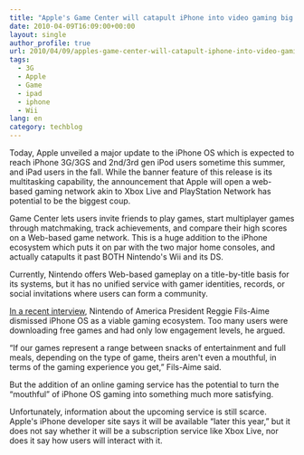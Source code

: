 ```yaml
---
title: "Apple's Game Center will catapult iPhone into video gaming big leagues"
date: 2010-04-09T16:09:00+00:00
layout: single
author_profile: true
url: 2010/04/09/apples-game-center-will-catapult-iphone-into-video-gaming-big-leagues/
tags:
  - 3G
  - Apple
  - Game
  - ipad
  - iphone
  - Wii
lang: en
category: techblog
---
```

Today, Apple unveiled a major update to the iPhone OS which is expected to reach iPhone 3G/3GS and 2nd/3rd gen iPod users sometime this summer, and iPad users in the fall. While the banner feature of this release is its multitasking capability, the announcement that Apple will open a web-based gaming network akin to Xbox Live and PlayStation Network has potential to be the biggest coup.

Game Center lets users invite friends to play games, start multiplayer games through matchmaking, track achievements, and compare their high scores on a Web-based game network. This is a huge addition to the iPhone ecosystem which puts it on par with the two major home consoles, and actually catapults it past BOTH Nintendo's Wii and its DS.

Currently, Nintendo offers Web-based gameplay on a title-by-title basis for its systems, but it has no unified service with gamer identities, records, or social invitations where users can form a community.

[In a recent interview](http://kotaku.com/5509655/nintendo-doesnt-shouldnt-fear-the-ipad), Nintendo of America President Reggie Fils-Aime dismissed iPhone OS as a viable gaming ecosystem. Too many users were downloading free games and had only low engagement levels, he argued.

&#8220;If our games represent a range between snacks of entertainment and full meals, depending on the type of game, theirs aren't even a mouthful, in terms of the gaming experience you get,&#8221; Fils-Aime said.

But the addition of an online gaming service has the potential to turn the &#8220;mouthful&#8221; of iPhone OS gaming into something much more satisfying.

Unfortunately, information about the upcoming service is still scarce. Apple's iPhone developer site says it will be available &#8220;later this year,&#8221; but it does not say whether it will be a subscription service like Xbox Live, nor does it say how users will interact with it.